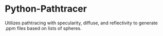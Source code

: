 # Python-Pathtracer
Utilizes pathtracing with specularity, diffuse, and reflectivity to generate .ppm files based on lists of spheres.
